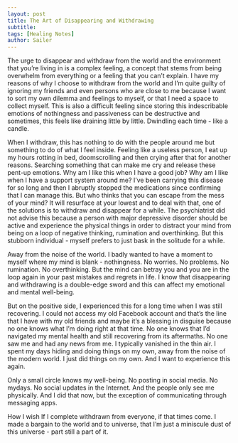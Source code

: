 ```yaml
---
layout: post
title: The Art of Disappearing and Withdrawing
subtitle: 
tags: [Healing Notes]
author: Sailer
---
```

 

The urge to disappear and withdraw from the world and the environment that you’re living in is a complex feeling, a concept that stems from being overwhelm from everything or a feeling that you can’t explain. I have my reasons of why I choose to withdraw from the world and I’m quite guilty of ignoring my friends and even persons who are close to me because I want to sort my own dilemma and feelings to myself, or that I need a space to collect myself. This is also a difficult feeling since storing this indescribable emotions of nothingness and passiveness can be destructive and sometimes, this feels like draining little by little. Dwindling each time - like a candle. 

When I withdraw, this has nothing to do with the people around me but something to do of what I feel inside. Feeling like a useless person, I eat up my hours rotting in bed, doomscrolling and then crying after that for another reasons. Searching something that can make me cry and release these pent-up emotions. Why am I like this when I have a good job? Why am I like when I have a support system around me? I’ve been carrying this disease for so long and then I abruptly stopped the medications since confirming that I can manage this. But who thinks that you can escape from the mess of your mind? It will resurface at your lowest and to deal with that, one of the solutions is to withdraw and disappear for a while. The psychiatrist did not advise this because a person with major depressive disorder should be active and experience the physical things in order to distract your mind from being on a loop of negative thinking, rumination and overthinking. But this stubborn individual - myself prefers to just bask in the solitude for a while. 

Away from the noise of the world. I badly wanted to have a moment to myself where my mind is blank - nothingness. No worries. No problems. No rumination. No overthinking. But the mind can betray you and you are in the loop again in your past mistakes and regrets in life. I know that disappearing and withdrawing is a double-edge sword and this can affect my emotional and mental well-being. 

But on the positive side, I experienced this for a long time when I was still recovering. I could not access my old Facebook account and that’s the line that I have with my old friends and maybe it’s a blessing in disguise because no one knows what I’m doing right at that time. No one knows that I’d navigated my mental health and still recovering from its aftermaths. No one saw me and had any news from me. I typically vanished in the thin air. I spent my days hiding and doing things on my own, away from the noise of the modern world. I just did things on my own. And I want to experience this again. 

Only a small circle knows my well-being. No posting in social media. No mydays. No social updates in the Internet. And the people only see me physically. And I did that now, but the exception of communicating through messaging apps. 

How I wish If I complete withdrawn from everyone, if that times come. I made a bargain to the world and to universe, that I’m just a miniscule dust of this universe - part still a part of it.